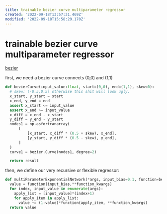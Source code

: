 ```yaml
---
title: trainable bezier curve multiparameter regressor
created: '2022-09-18T13:57:31.469Z'
modified: '2022-09-18T15:58:29.170Z'
---
```


# trainable bezier curve multiparameter regressor

[bezier](https://pypi.org/project/bezier/)

first, we need a bezier curve connects (0,0) and (1,1)

```python
def bezierCurve(input_value:float, start=(0,0), end=(1,1), skew=0):
  # skew: (-0.5,0.5) otherwise this shit will look ugly.
  x_start, y_start = start
  x_end, y_end = end
  assert x_start <= input_value
  assert x_end >= input_value
  x_diff = x_end - x_start
  y_diff = y_end - y_start
  nodes1 = np.asfortranarray(
      [
          [x_start, x_diff * (0.5 + skew), x_end],
          [y_start, y_diff * (0.5 - skew), y_end],
      ]
  )
  curve1 = bezier.Curve(nodes1, degree=2)

  return result

```

then, we define our very recursive or flexible regressor:

```python
def multiParameterExponentialNetwork(*args, input_bias=0.1, function=bezierCurve, function_kwargs = {'start':(0,0),'end':(1,1)'skew':0}):
  value = function(input_bias,**function_kwargs)
  for index, input_value in enumerate(args):
    apply_list = [input_value]*(index+1)
    for apply_item in apply_list:
      value += (1-value)*function(apply_item, **function_kwargs)
  return value

```
